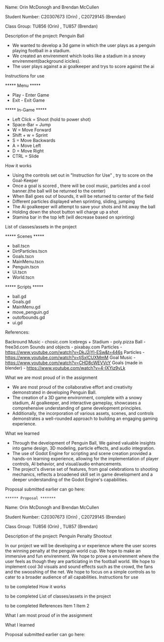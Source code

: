 Name: Orin McDonogh and Brendan McCullen

Student Number: C20307673 (Orin) , C20729145 (Brendan)

Class Group: TU856 (Orin) , TU857 (Brendan)


Description of the project:
Penguin Ball
- We wanted to develop a 3d game in which the user plays as a penguin playing football in a stadium.
- We created an envirenment which looks like a stadium in a snowy envirenment(background icicles).
- The user plays against a ai goalkeeper and trys to score against the ai

Instructions for use

***** Menu *****
- Play - Enter Game
- Exit - Exit Game

***** In-Game *****
- Left Click = Shoot (hold to power shot)
- Space-Bar = Jump
- W = Move Forward
- Shift + w = Sprint
- S = Move Backwards
- A = Move Left
- D = Move Right
- CTRL = Slide
   
How it works
- Using the controls set out in "Instruction for Use" , try to score on the Goal-Keeper
- Once a goal is scored , there will be cool music, particles and a cool banner.(the ball will be returned to the center)
- When Ball goes out of bounds, it will be returned to center of the field
- Different particles displayed when sprinting, sliding, jumping
- The Ai goalkeeper will attempt to save your shots and hit away the ball
- Holding down the shoot button will charge up a shot
- Stamina bar in the top left (will decrease based on sprinting)

  
List of classes/assets in the project

***** Scenes *****
- ball.tscn
- DirtParticles.tscn
- Goals.tscn
- MainMenu.tscn
- Penguin.tscn
- Ui.tscn
- World.tscn

***** Scripts *****
- ball.gd
- Goals.gd
- MainMenu.gd
- move_penguin.gd
- outofbounds.gd
- ui.gd


References:

Backround Music - chosic.com
Icebregs + Stadium - poly.pizza
Ball - free3d.com
Sounds and objects - pixabay.com
Particles - https://www.youtube.com/watch?v=DkJ2jYl-ESw&t=446s
Particles - https://www.youtube.com/watch?v=tjSxICUXMmM
Goal Music - https://www.youtube.com/watch?v=CHD8cWEVVcY
Goals (made in blender) - https://www.youtube.com/watch?v=4-IXYiz9yLk

What we are most proud of in the assignment
- We are most proud of the collaborative effort and creativity demonstrated in developing Penguin Ball. 
- The creation of a 3D game environment, complete with a snowy stadium, AI goalkeeper, and interactive gameplay, showcases a comprehensive understanding of game development principles.
- Additionally, the incorporation of various assets, scenes, and controls demonstrates a well-rounded approach to building an engaging gaming experience.

What we learned
- Through the development of Penguin Ball, We gained valuable insights into game design, 3D modeling, particle effects, and audio integration.
- The use of Godot Engine for scripting and scene creation provided a hands-on learning experience, allowing for the implementation of player controls, AI behavior, and visual/audio enhancements.
- The project's diverse set of features, from goal celebrations to shooting mechanics, reflects a broadened skill set in game development and a deeper understanding of the Godot Engine's capabilities.








Proposal submitted earlier can go here:
	
	
	
	
	
	
	****** Proposal *******
Name: Orin McDonogh and Brendan McCullen

Student Number: C20307673 (Orin) , C20729145 (Brendan)

Class Group: TU856 (Orin) , TU857 (Brendan)

Description of the project: Penguin Penalty Shootout

In our project we will be developing a vr experience where the user scores the winning penalty at the penguin world cup.
We hope to make an immersive and fun envirenment. We hope to prove a envirenment where the user feels as though they are particiating in the football world.
We hope to implement cool 3d visuals and sound effects such as the crowd, the fans and the swooshing of the net. We hope to focus on a simple controls as to cater to a broader audience of all capabilities.
Instructions for use

to be completed
How it works

to be completed
List of classes/assets in the project

to be completed
References Item 1 Item 2

What I am most proud of in the assignment

What I learned

Proposal submitted earlier can go here:

	
